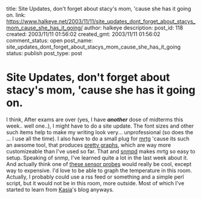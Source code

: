 title: Site Updates, don't forget about stacy's mom, 'cause she has it going on.
link: https://www.halkeye.net/2003/11/11/site_updates_dont_forget_about_stacys_mom_cause_she_has_it_going/
author: halkeye
description: 
post_id: 118
created: 2003/11/11 01:56:02
created_gmt: 2003/11/11 01:56:02
comment_status: open
post_name: site_updates_dont_forget_about_stacys_mom_cause_she_has_it_going
status: publish
post_type: post

# Site Updates, don't forget about stacy's mom, 'cause she has it going on.

I think, After exams are over (yes, I have ***another*** dose of midterms this week.. well one..), I might have to do a site update. The font sizes and other such items help to make my writing look very... unprofessional (so does the ... I use all the time). I also have to do a small plug for [mrtg](http://www.mrtg.org/) 'cause its such an awsome tool, that produces [pretty graphs](http://www.halkeye.net/mrtg/), which are way more customizeable than I've used so far. That and [snmpd](http://www.net-snmp.org/) makes mrtg so easy to setup. Speaking of snmp, I've learned quite a lot in the last week about it. And actually think one of [these sensor probes](http://www.javica.com/company/sensorprobe.html) would really be cool, except way to expensive. I'd love to be able to graph the temperature in this room. Actually, I probably could use a rss feed or something and a simple perl script, but it would not be in this room, more outside. Most of which I've started to learn from [Kasia](http://www.unix-girl.com/blog)'s blog anyways.